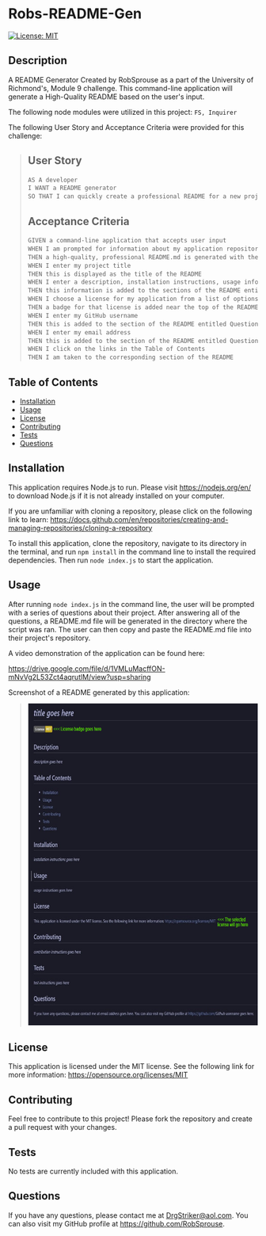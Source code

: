 # Robs-README-Gen
[![License: MIT](https://img.shields.io/badge/License-MIT-yellow.svg)](https://opensource.org/licenses/MIT)

## Description

A README Generator Created by RobSprouse as a part of the University of Richmond's, Module 9 challenge. This command-line application will generate a High-Quality README based on the user's input.

The following node modules were utilized in this project:
`FS,
Inquirer`

The following User Story and Acceptance Criteria were provided for this challenge:

>## User Story
>
>```md
>AS A developer
>I WANT a README generator
>SO THAT I can quickly create a professional README for a new project
>```
>
>## Acceptance Criteria
>
>```md
>GIVEN a command-line application that accepts user input
>WHEN I am prompted for information about my application repository
>THEN a high-quality, professional README.md is generated with the title of my project and sections entitled Description, Table of Contents, Installation, Usage, License, Contributing, Tests, and Questions
>WHEN I enter my project title
>THEN this is displayed as the title of the README
>WHEN I enter a description, installation instructions, usage information, contribution guidelines, and test instructions
>THEN this information is added to the sections of the README entitled Description, Installation, Usage, Contributing, and Tests
>WHEN I choose a license for my application from a list of options
>THEN a badge for that license is added near the top of the README and a notice is added to the section of the README entitled License that explains which license the application is covered under
>WHEN I enter my GitHub username
>THEN this is added to the section of the README entitled Questions, with a link to my GitHub profile
>WHEN I enter my email address
>THEN this is added to the section of the README entitled Questions, with instructions on how to reach me with additional questions
>WHEN I click on the links in the Table of Contents
>THEN I am taken to the corresponding section of the README
>```

## Table of Contents

- [Installation](#installation)
- [Usage](#usage)
- [License](#license)
- [Contributing](#contributing)
- [Tests](#tests)
- [Questions](#questions)

## Installation

This application requires Node.js to run. Please visit https://nodejs.org/en/ to download Node.js if it is not already installed on your computer.

If you are unfamiliar with cloning a repository, please click on the following link to learn: https://docs.github.com/en/repositories/creating-and-managing-repositories/cloning-a-repository

To install this application, clone the repository, navigate to its directory in the terminal, and run `npm install` in the command line to install the required dependencies. Then run `node index.js` to start the application.

## Usage

After running `node index.js` in the command line, the user will be prompted with a series of questions about their project. After answering all of the questions, a README.md file will be generated in the directory where the script was ran. The user can then copy and paste the README.md file into their project's repository.

A video demonstration of the application can be found here:

https://drive.google.com/file/d/1VMLuMacffON-mNvVg2L53Zct4aqrutlM/view?usp=sharing

Screenshot of a README generated by this application:
> <img src="./screenshots/SampleReadME.jpg" height="650px">

## License
   
This application is licensed under the MIT license. See the following link for more information: https://opensource.org/licenses/MIT
   

## Contributing

Feel free to contribute to this project! Please fork the repository and create a pull request with your changes.

## Tests

No tests are currently included with this application.

## Questions

If you have any questions, please contact me at DrgStriker@aol.com. You can also visit my GitHub profile at https://github.com/RobSprouse.
